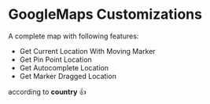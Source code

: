 # GoogleMaps Customizations
A complete map with following features:

* Get Current Location With Moving Marker
* Get Pin Point Location
* Get Autocomplete Location
* Get Marker Dragged Location

according to **country** :+1:

